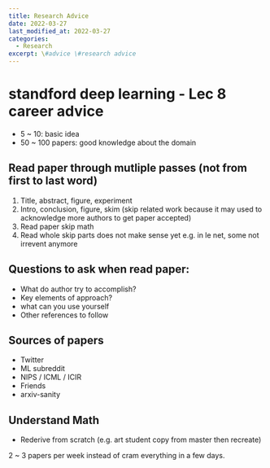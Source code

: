 ```yaml
---
title: Research Advice
date: 2022-03-27
last_modified_at: 2022-03-27
categories:
  - Research
excerpt: \#advice \#research advice 
---
```


# standford deep learning - Lec 8 career advice

- 5 ~ 10: basic idea 
- 50 ~ 100 papers: good knowledge about the domain

## Read paper through mutliple passes (not from first to last word)

1. Title, abstract, figure, experiment
2. Intro, conclusion, figure, skim (skip related work because it may used to acknowledge more authors to get paper accepted)
3. Read paper skip math
4. Read whole skip parts does not make sense yet e.g. in le net, some not irrevent anymore

## Questions to ask when read paper:
- What do author try to accomplish?
- Key elements of approach?
- what can you use yourself
- Other references to follow

## Sources of papers

- Twitter
- ML subreddit
- NIPS / ICML / ICIR
- Friends
- arxiv-sanity

## Understand Math

- Rederive from scratch (e.g. art student copy from master then recreate)

2 ~ 3 papers per week instead of cram everything in a few days.